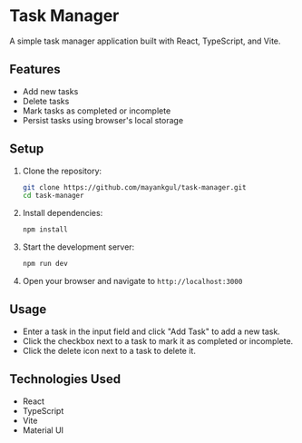 # Task Manager

A simple task manager application built with React, TypeScript, and Vite.

## Features

- Add new tasks
- Delete tasks
- Mark tasks as completed or incomplete
- Persist tasks using browser's local storage

## Setup

1. Clone the repository:

   ```sh
   git clone https://github.com/mayankgul/task-manager.git
   cd task-manager
   ```

2. Install dependencies:

   ```sh
   npm install
   ```

3. Start the development server:

   ```sh
   npm run dev
   ```

4. Open your browser and navigate to `http://localhost:3000`

## Usage

- Enter a task in the input field and click "Add Task" to add a new task.
- Click the checkbox next to a task to mark it as completed or incomplete.
- Click the delete icon next to a task to delete it.

## Technologies Used

- React
- TypeScript
- Vite
- Material UI
